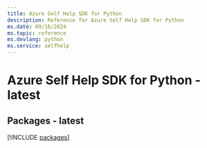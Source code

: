 ```yaml
---
title: Azure Self Help SDK for Python
description: Reference for Azure Self Help SDK for Python
ms.date: 09/16/2024
ms.topic: reference
ms.devlang: python
ms.service: selfhelp
---
```

# Azure Self Help SDK for Python - latest
## Packages - latest
[!INCLUDE [packages](self-help-index.md)]